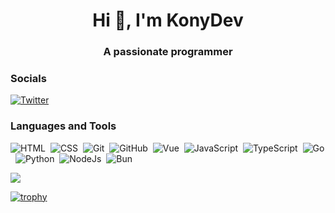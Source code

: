 <h1 align="center">Hi 👋, I'm KonyDev</h1>
<h3 align="center">A passionate programmer</h3>

### Socials
<a href="https://twitter.com/Kony_Dev" target="_blank"><img src="https://img.shields.io/badge/twitter-%230A0A0A.svg?&style=flat-square&logo=twitter&logoColor=white" alt="Twitter"></a>

### Languages and Tools
![HTML](https://img.shields.io/badge/-HTML-05122A?style=flat&logo=HTML5)&nbsp;
![CSS](https://img.shields.io/badge/-CSS-05122A?style=flat&logo=CSS3&logoColor=1572B)&nbsp;
![Git](https://img.shields.io/badge/-Git-05122A?style=flat&logo=git)&nbsp;
![GitHub](https://img.shields.io/badge/-GitHub-05122A?style=flat&logo=github)&nbsp;
![Vue](https://img.shields.io/badge/-Vue.js-05122A?style=flat&logo=vuedotjs)&nbsp;
![JavaScript](https://img.shields.io/badge/-JavaScript-05122A?style=flat&logo=javascript)&nbsp;
![TypeScript](https://img.shields.io/badge/-TypeScript-05122A?style=flat&logo=typescript)&nbsp;
![Go](https://img.shields.io/badge/-Go-05122A?style=flat&logo=go)&nbsp; 
![Python](https://img.shields.io/badge/-Python-05122A?style=flat&logo=python)&nbsp;
![NodeJs](https://img.shields.io/badge/-Node.js-05122A?style=flat&logo=nodedotjs)&nbsp;
![Bun](https://img.shields.io/badge/-Bun-05122A?style=flat&logo=bun)&nbsp;

![](https://github-readme-stats.vercel.app/api/top-langs/?username=konyD&theme=dark&hide_border=false&include_all_commits=true&count_private=true&layout=compact)

[![trophy](https://github-profile-trophy.vercel.app/?username=ryo-ma&theme=onedark)](https://github.com/ryo-ma/github-profile-trophy)
